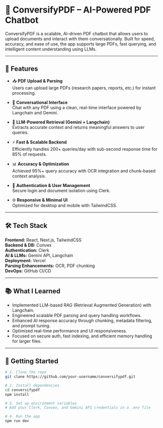 # 📄 ConversifyPDF – AI-Powered PDF Chatbot

ConversifyPDF is a scalable, AI-driven PDF chatbot that allows users to upload documents and interact with them conversationally. Built for speed, accuracy, and ease of use, the app supports large PDFs, fast querying, and intelligent content understanding using LLMs.

---

## 🚀 Features

- 📥 **PDF Upload & Parsing**  
  Users can upload large PDFs (research papers, reports, etc.) for instant processing.

- 💬 **Conversational Interface**  
  Chat with any PDF using a clean, real-time interface powered by Langchain and Gemini.

- 🧠 **LLM-Powered Retrieval (Gemini + Langchain)**  
  Extracts accurate context and returns meaningful answers to user queries.

- ⚡ **Fast & Scalable Backend**  
  Efficiently handles 200+ queries/day with sub-second response time for 85% of requests.

- 📊 **Accuracy & Optimization**  
  Achieved 95%+ query accuracy with OCR integration and chunk-based context analysis.

- 🔐 **Authentication & User Management**  
  Secure login and document isolation using Clerk.

- 🌐 **Responsive & Minimal UI**  
  Optimized for desktop and mobile with TailwindCSS.

---

## 🛠️ Tech Stack

**Frontend:** React, Next.js, TailwindCSS  
**Backend & DB:** Convex  
**Authentication:** Clerk  
**AI & LLMs:** Gemini API, Langchain  
**Deployment:** Vercel  
**Parsing Enhancements:** OCR, PDF chunking  
**DevOps:** GitHub CI/CD

---

## 📚 What I Learned

- Implemented LLM-based RAG (Retrieval Augmented Generation) with Langchain.  
- Engineered scalable PDF parsing and query handling workflows.  
- Enhanced AI response accuracy through chunking, metadata filtering, and prompt tuning.  
- Optimized real-time performance and UI responsiveness.  
- Focused on secure auth, fast indexing, and efficient memory handling for larger files.

---

## 🧪 Getting Started

```bash
# 1. Clone the repo
git clone https://github.com/your-username/conversifypdf.git

# 2. Install dependencies
cd conversifypdf
npm install

# 3. Set up environment variables
# Add your Clerk, Convex, and Gemini API credentials in a .env file

# 4. Run the app
npm run dev
